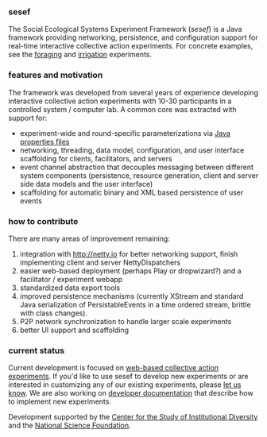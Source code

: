 ### sesef
The Social Ecological Systems Experiment Framework (_sesef_) is a Java framework providing networking, persistence, and
configuration support for real-time interactive collective action experiments. For concrete examples, see the
[foraging](https://bitbucket.org/virtualcommons/foraging)
and [irrigation](https://bitbucket.org/virtualcommons/irrigation) experiments. 

### features and motivation
The framework was developed from several years of experience developing interactive collective action experiments with
10-30 participants in a controlled system / computer lab. A common core was extracted with support for:

- experiment-wide and round-specific parameterizations via [Java properties files](http://docs.oracle.com/javase/7/docs/api/java/util/Properties.html)
- networking, threading, data model, configuration, and user interface scaffolding for clients, facilitators, and
  servers
- event channel abstraction that decouples messaging between different system components (persistence, resource
  generation, client and server side data models and the user interface)
- scaffolding for automatic binary and XML based persistence of user events

### how to contribute
There are many areas of improvement remaining:

1. integration with http://netty.io for better networking support, finish implementing client and server NettyDispatchers
2. easier web-based deployment (perhaps Play or dropwizard?) and a facilitator / experiment webapp
3. standardized data export tools
4. improved persistence mechanisms (currently XStream and standard Java serialization of PersistableEvents in a time ordered stream, brittle with class changes).
5. P2P network synchronization to handle larger scale experiments
6. better UI support and scaffolding

### current status
Current development is focused on [web-based collective action experiments](https://bitbucket.org/virtualcommons/vcweb). If you'd like to use sesef to develop new experiments or are interested in customizing any of our existing experiments, please [let us know](http://vcweb.asu.edu/contact). 
We are also working on [developer documentation](https://bitbucket.org/virtualcommons/sesef/wiki/Home) that describe how to implement new experiments.

Development supported by the [Center for the Study of Institutional Diversity](http://csid.asu.edu) and the [National Science Foundation](http://nsf.gov).
